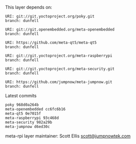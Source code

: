This layer depends on:

    URI: git://git.yoctoproject.org/poky.git
    branch: dunfell

    URI: git://git.openembedded.org/meta-openembedded
    branch: dunfell

    URI: https://github.com/meta-qt5/meta-qt5
    branch: dunfell

    URI: git://git.yoctoproject.org/meta-raspberrypi
    branch: dunfell

    URI: git://git.yoctoproject.org/meta-security.git
    branch: dunfell

    URI: https://github.com/jumpnow/meta-jumpnow.git
    branch: dunfell

Latest commits

    poky 968d0a264b
    meta-openembedded cc6fc6b16
    meta-qt5 0e7015f
    meta-raspberrypi 93c468d
    meta-security 982a29b
    meta-jumpnow d6ed30c

meta-rpi layer maintainer: Scott Ellis <scott@jumpnowtek.com>
